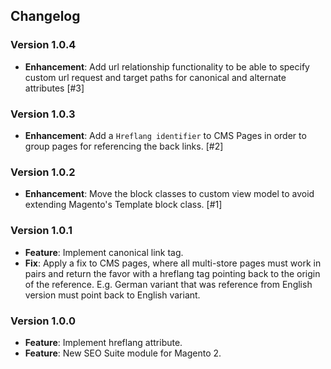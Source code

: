 ## Changelog

### Version 1.0.4
- **Enhancement**: Add url relationship functionality to be able to specify custom url request and target paths for canonical and alternate attributes [#3]

### Version 1.0.3
- **Enhancement**: Add a `Hreflang identifier` to CMS Pages in order to group pages for referencing the back links. [#2]

### Version 1.0.2
- **Enhancement**: Move the block classes to custom view model to avoid extending Magento's Template block class. [#1]

### Version 1.0.1
- **Feature**: Implement canonical link tag.
- **Fix**: Apply a fix to CMS pages, where all multi-store pages must work in pairs and return the favor with a hreflang tag pointing back to the origin of the reference.
E.g. German variant that was reference from English version must point back to English variant.

### Version 1.0.0
- **Feature**: Implement hreflang attribute.
- **Feature**: New SEO Suite module for Magento 2.
